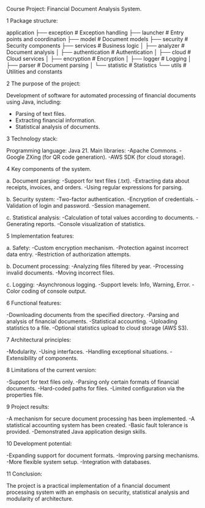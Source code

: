 Course Project: Financial Document Analysis System.

1 Package structure:

application
├── exception          # Exception handling
├── launcher           # Entry points and coordination
├── model              # Document models
├── security           # Security components
├── services           # Business logic
│   ├── analyzer       # Document analysis
│   ├── authentication # Authentication
│   ├── cloud          # Cloud services
│   ├── encryption     # Encryption
│   ├── logger         # Logging
│   ├── parser         # Document parsing
│   └── statistic      # Statistics
└── utils              # Utilities and constants

2 The purpose of the project:

Development of software for automated processing of financial documents using Java, including:
- Parsing of text files.
- Extracting financial information.
- Statistical analysis of documents.

3 Technology stack:

Programming language: Java 21.
Main libraries:
 -Apache Commons.
 -Google ZXing (for QR code generation).
 -AWS SDK (for cloud storage).

4 Key components of the system.

a. Document parsing:
 -Support for text files (.txt).
 -Extracting data about receipts, invoices, and orders.
 -Using regular expressions for parsing.

b. Security system:
 -Two-factor authentication.
 -Encryption of credentials.
 -Validation of login and password.
 -Session management.

c. Statistical analysis:
 -Calculation of total values according to documents.
 -Generating reports.
 -Console visualization of statistics.

5 Implementation features:

a. Safety:
 -Custom encryption mechanism.
 -Protection against incorrect data entry.
 -Restriction of authorization attempts.

b. Document processing:
 -Analyzing files filtered by year.
 -Processing invalid documents.
 -Moving incorrect files.

c. Logging:
 -Asynchronous logging.
 -Support levels: Info, Warning, Error.
 -Color coding of console output.

6 Functional features:

 -Downloading documents from the specified directory.
 -Parsing and analysis of financial documents.
 -Statistical accounting.
 -Uploading statistics to a file.
 -Optional statistics upload to cloud storage (AWS S3).
 
7 Architectural principles:
 
 -Modularity.
 -Using interfaces.
 -Handling exceptional situations.
 -Extensibility of components.

8 Limitations of the current version:
   
 -Support for text files only.
 -Parsing only certain formats of financial documents.
 -Hard-coded paths for files.
 -Limited configuration via the properties file.
 
9 Project results:

 -A mechanism for secure document processing has been implemented.
 -A statistical accounting system has been created.
 -Basic fault tolerance is provided.
 -Demonstrated Java application design skills.
 
10 Development potential:
    
 -Expanding support for document formats.
 -Improving parsing mechanisms.
 -More flexible system setup.
 -Integration with databases.

11 Conclusion:
 
The project is a practical implementation of a financial document
processing system with an emphasis on security, statistical analysis
and modularity of architecture.